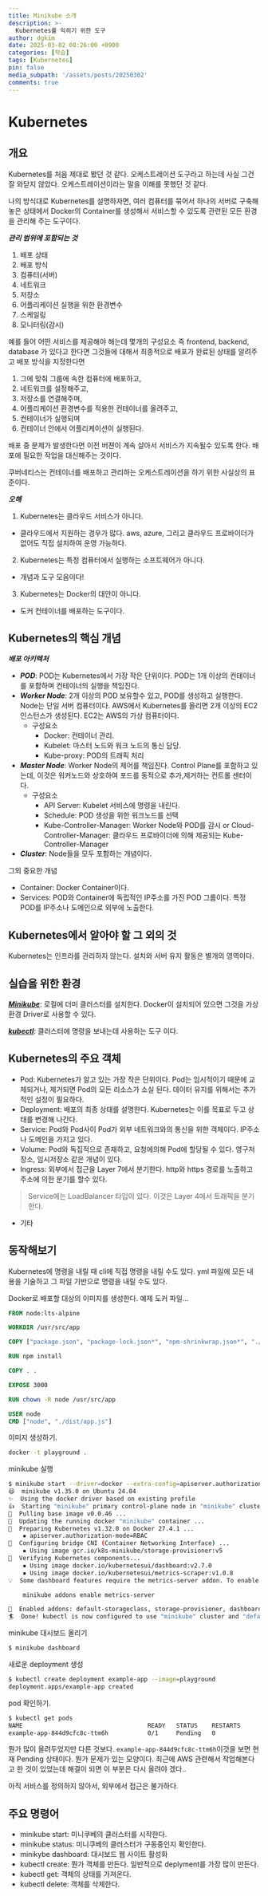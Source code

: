 ```yaml
---
title: Minikube 소개
description: >-
  Kubernetes를 익히기 위한 도구
author: dgkim
date: 2025-03-02 08:26:00 +0900
categories: [학습]
tags: [Kubernetes]
pin: false
media_subpath: '/assets/posts/20250302'
comments: true
---
```

# Kubernetes

## 개요
Kubernetes를 처음 제대로 봤던 것 같다. 오케스트레이션 도구라고 하는데 사실 그건 잘 와닫지 않았다. 오케스트레이션이라는 말을 이해를 못했던 것 같다.

나의 방식대로 Kubernetes를 설명하자면, 여러 컴퓨터를 묶어서 하나의 서버로 구축해 놓은 상태에서 Docker의 Container를 생성해서 서비스할 수 있도록 관련된 모든 환경을 관리해 주는 도구이다. 

***관리 범위에 포함되는 것***
1. 배포 상태
2. 배포 방식
3. 컴퓨터(서버)
4. 네트워크
5. 저장소
6. 어플리케이션 실행을 위한 환경변수
7. 스케일링
8. 모니터링(감시)


예를 들어 어떤 서비스를 제공해야 해는데 몇개의 구성요소 즉 frontend, backend, database 가 있다고 한다면 그것들에 대해서 최종적으로 배포가 완료된 상태를 알려주고
배포 방식을 지정한다면

1. 그에 맞춰 그룹에 속한 컴퓨터에 배포하고, 
2. 네트워크를 설정해주고,
3. 저장소를 연결해주며, 
4. 어플리케이션 환경변수를 적용한 컨테이너를 올려주고, 
5. 컨테이너가 실행되며 
6. 컨테이너 안에서 어플리케이션이 실행된다.

배포 중 문제가 발생한다면 이전 버젼이 계속 살아서 서비스가 지속될수 있도록 한다. 배포에 필요한 작업을 대신해주는 것이다. 

쿠버네티스는 컨테이너를 배포하고 관리하는 오케스트레이션을 하기 위한 사실상의 표준이다.

***오해***
1. Kubernetes는 클라우드 서비스가 아니다.
  - 클라우드에서 지원하는 경우가 많다. aws, azure, 그리고 클라우드 프로바이더가 없어도 직접 설치하여 운영 가능하다.
2. Kubernetes는 특정 컴퓨터에서 실행하는 소프트웨어가 아니다.
  - 개념과 도구 모음이다!
3. Kubernetes는 Docker의 대안이 아니다.
  - 도커 컨테이너를 배포하는 도구이다.

## Kubernetes의 핵심 개념

***배포 아키텍처***
- ***POD***: POD는 Kubernetes에서 가장 작은 단위이다. POD는 1개 이상의 컨테이너를 포함하며 컨테이너의 실행을 책임진다.
- ***Worker Node***: 2개 이상의 POD 보유할수 있고, POD를 생성하고 실행한다. Node는 단일 서버 컴퓨터이다. AWS에서 Kubernetes를 올리면 2개 이상의 EC2인스턴스가 생성된다. EC2는 AWS의 가상 컴퓨터이다. 
  - 구성요소
    - Docker: 컨테이너 관리.
    - Kubelet: 마스터 노드와 워크 노드의 통신 담당.
    - Kube-proxy: POD의 트래픽 처리
- ***Master Node***: Worker Node의 제어를 책임진다. Control Plane를 포함하고 있는데, 이것은 워커노드와 상호하여 포드를 동적으로 추가,제거하는 컨트롤 센터이다.
  - 구성요소
    - API Server: Kubelet 서비스에 명령을 내린다.
    - Schedule: POD 생성을 위한 워크노드를 선택
    - Kube-Controller-Manager: Worker Node와 POD를 감시
      or Cloud-Controller-Manager: 클라우드 프로바이더에 의해 제공되는 Kube-Controller-Manager
- ***Cluster***: Node들을 모두 포함하는 개념이다.

그외 중요한 개념
- Container: Docker Container이다.
- Services: POD와 Container에 독립적인 IP주소를 가진 POD 그룹이다. 특정 POD를 IP주소나 도메인으로 외부에 노출한다.


## Kubernetes에서 알아야 할 그 외의 것
Kubernetes는 인프라를 관리하지 않는다. 설치와 서버 유지 활동은 별개의 영역이다.

## 실습을 위한 환경

***[Minikube](https://minikube.sigs.k8s.io/docs/start/?arch=%2Flinux%2Fx86-64%2Fstable%2Fdebian+package)***: 로컬에 더미 클러스터를 설치한다. Docker이 설치되어 있으면 그것을 가상 환경 Driver로 사용할 수 있다.

***[kubectl](https://kubernetes.io/docs/tasks/tools/install-kubectl-linux/)***: 클러스터에 명령을 보내는데 사용하는 도구 이다.

## Kubernetes의 주요 객체
- Pod: Kubernetes가 알고 있는 가장 작은 단위이다. Pod는 임시적이기 때문에 교체되거나, 제거되면 Pod의 모든 리소스가 소실 된다. 데이터 유지를 위해서는 추가적인 설정이 필요하다.
- Deployment: 배포의 최종 상태를 설명한다. Kubernetes는 이를 목표로 두고 상태를 변경해 나간다.
- Service: Pod와 Pod사이 Pod가 외부 네트워크와의 통신을 위한 객체이다. IP주소나 도메인을 가지고 있다.
- Volume: Pod와 독집적으로 존재하고, 요청에의해 Pod에 할당될 수 있다. 영구저장소, 임시저장소 같은 개념이 있다.
- Ingress: 외부에서 접근을 Layer 7에서 분기한다. http와 https 경로를 노출하고 주소에 의한 분기를 할수 있다.
> Service에는 LoadBalancer 타입이 있다. 이것은 Layer 4에서 트래픽을 분기한다.
- 기타

## 동작해보기

Kubernetes에 명령을 내릴 때 cli에 직접 명령을 내릴 수도 있다. 
yml 파일에 모든 내용을 기술하고 그 파일 기반으로 명령을 내릴 수도 있다.

Docker로 배포할 대상의 이미지를 생성한다. 예제 도커 파일...

``` Dockerfile
FROM node:lts-alpine

WORKDIR /usr/src/app

COPY ["package.json", "package-lock.json*", "npm-shrinkwrap.json*", "./"]

RUN npm install

COPY . .

EXPOSE 3000

RUN chown -R node /usr/src/app

USER node
CMD ["node", "./dist/app.js"]
```

이미지 생성하기.

``` bash
docker -t playground .
```

minikube 실행

``` bash
$ minikube start --driver=docker --extra-config=apiserver.authorization-mode=RBAC
😄  minikube v1.35.0 on Ubuntu 24.04
✨  Using the docker driver based on existing profile
👍  Starting "minikube" primary control-plane node in "minikube" cluster
🚜  Pulling base image v0.0.46 ...
🏃  Updating the running docker "minikube" container ...
🐳  Preparing Kubernetes v1.32.0 on Docker 27.4.1 ...
    ▪ apiserver.authorization-mode=RBAC
🔗  Configuring bridge CNI (Container Networking Interface) ...
    ▪ Using image gcr.io/k8s-minikube/storage-provisioner:v5
🔎  Verifying Kubernetes components...
    ▪ Using image docker.io/kubernetesui/dashboard:v2.7.0
    ▪ Using image docker.io/kubernetesui/metrics-scraper:v1.0.8
💡  Some dashboard features require the metrics-server addon. To enable all features please run:

	minikube addons enable metrics-server

🌟  Enabled addons: default-storageclass, storage-provisioner, dashboard
🏄  Done! kubectl is now configured to use "minikube" cluster and "default" namespace by default
```

minikube 대시보드 올리기

``` bash
$ minikube dashboard
```

새로운 deployment 생성 

``` bash
$ kubectl create deployment example-app --image=playground
deployment.apps/example-app created
```

pod 확인하기.

``` bash
$ kubectl get pods
NAME                                   READY   STATUS    RESTARTS        AGE
example-app-844d9cfc8c-ttm6h           0/1     Pending   0               18s
```
뭔가 많이 올려두었지만 다른 것보다. `example-app-844d9cfc8c-ttm6h`이것을 보면 현재 Pending 상태이다. 
뭔가 문제가 있는 모양이다. 최근에 AWS 관련해서 작업해본다고 한 것이 있었는데 해결이 되면 이 부분은 다시 올려야 겠다..

아직 서비스를 정의하지 않아서, 외부에서 접근은 불가하다.

## 주요 명령어
- minikube start: 미니쿠베의 클러스터를 시작한다. 
- minikube status: 미니쿠베의 클러스터가 구동중인지 확인한다.
- minikybe dashboard: 대시보드 웹 사이트 활성화
- kubectl create: 뭔가 객체를 만든다. 일반적으로 deplyment를 가장 많이 만든다.
- kubectl get: 객체의 상태를 가져온다.
- kubectl delete: 객체를 삭제한다.

